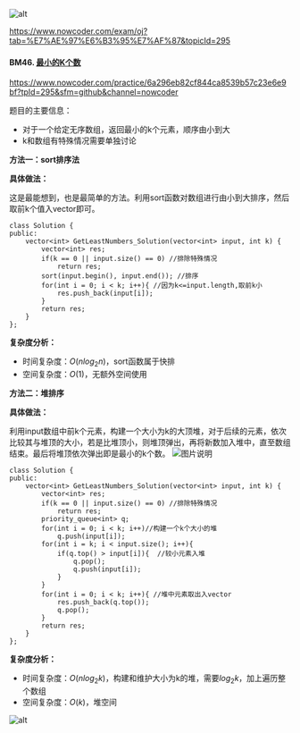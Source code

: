 ![alt](https://uploadfiles.nowcoder.com/bm/top101-head.jpg)

https://www.nowcoder.com/exam/oj?tab=%E7%AE%97%E6%B3%95%E7%AF%87&topicId=295

#### BM46. [最小的K个数](https://www.nowcoder.com/practice/6a296eb82cf844ca8539b57c23e6e9bf?tpId=295&sfm=github&channel=nowcoder)

https://www.nowcoder.com/practice/6a296eb82cf844ca8539b57c23e6e9bf?tpId=295&sfm=github&channel=nowcoder

题目的主要信息：

- 对于一个给定无序数组，返回最小的k个元素，顺序由小到大
- k和数组有特殊情况需要单独讨论

**方法一：sort排序法**

**具体做法：**

这是最能想到，也是最简单的方法。利用sort函数对数组进行由小到大排序，然后取前k个值入vector即可。
```
class Solution {
public:
    vector<int> GetLeastNumbers_Solution(vector<int> input, int k) {
        vector<int> res;
        if(k == 0 || input.size() == 0) //排除特殊情况
            return res;
        sort(input.begin(), input.end()); //排序
        for(int i = 0; i < k; i++){ //因为k<=input.length,取前k小
            res.push_back(input[i]);
        }
        return res;
    }
};
```

**复杂度分析：**
- 时间复杂度：$O(nlog_2n)$，sort函数属于快排
- 空间复杂度：$O(1)$，无额外空间使用


**方法二：堆排序**

**具体做法：**

利用input数组中前k个元素，构建一个大小为k的大顶堆，对于后续的元素，依次比较其与堆顶的大小，若是比堆顶小，则堆顶弹出，再将新数加入堆中，直至数组结束。最后将堆顶依次弹出即是最小的k个数。
![图片说明](https://uploadfiles.nowcoder.com/images/20210722/397721558_1626945012109/6A105C4B5BE11C9FE59934C5B4E772BF "图片标题") 
```
class Solution {
public:
    vector<int> GetLeastNumbers_Solution(vector<int> input, int k) {
        vector<int> res;
        if(k == 0 || input.size() == 0) //排除特殊情况
            return res;
        priority_queue<int> q;  
        for(int i = 0; i < k; i++)//构建一个k个大小的堆
            q.push(input[i]);
        for(int i = k; i < input.size(); i++){
            if(q.top() > input[i]){  //较小元素入堆
                q.pop();
                q.push(input[i]);
            }
        }
        for(int i = 0; i < k; i++){ //堆中元素取出入vector
            res.push_back(q.top());
            q.pop();
        }
        return res;
    }
};
```

**复杂度分析：**
- 时间复杂度：$O(nlog_2k)$，构建和维护大小为k的堆，需要$log_2k$，加上遍历整个数组
- 空间复杂度：$O(k)$，堆空间

![alt](https://uploadfiles.nowcoder.com/bm/top101-tail.jpg)